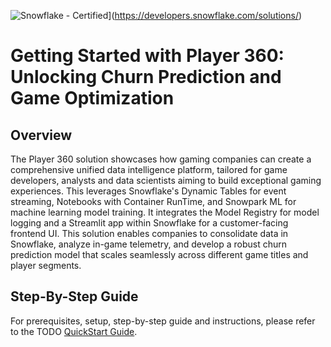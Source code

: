 ![Snowflake - Certified](https://img.shields.io/badge/Snowflake-Certified-2ea44f?style=for-the-badge&logo=snowflake)](https://developers.snowflake.com/solutions/)
# Getting Started with Player 360: Unlocking Churn Prediction and Game Optimization

## Overview
The Player 360 solution showcases how gaming companies can create a comprehensive unified data intelligence platform, tailored for game developers, analysts and data scientists aiming to build exceptional gaming experiences. This leverages Snowflake's Dynamic Tables for event streaming, Notebooks with Container RunTime, and Snowpark ML for machine learning model training. It integrates the Model Registry for model logging and a Streamlit app within Snowflake for a customer-facing frontend UI. This solution enables companies to consolidate data in Snowflake, analyze in-game telemetry, and develop a robust churn prediction model that scales seamlessly across different game titles and player segments.

## Step-By-Step Guide
For prerequisites, setup, step-by-step guide and instructions, please refer to the TODO [QuickStart Guide](https://quickstarts.snowflake.com/guide/<quickstart-link>).
